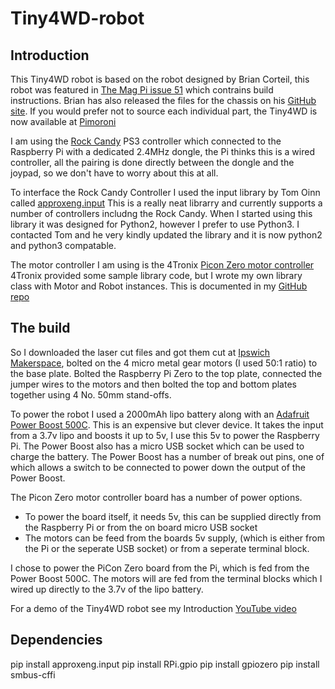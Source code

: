 # Tiny4WD-robot

## Introduction

This Tiny4WD robot is based on the robot designed by Brian Corteil, this robot was featured in 
[The Mag Pi issue 51](https://www.raspberrypi.org/magpi/issues/51/) which contrains build 
instructions.  Brian has also released the files for the chassis on his [GitHub site](https://github.com/Corteil/PiMag_Tiny_The_Robot).  If you would prefer not to source each individual part, the Tiny4WD
is now available at [Pimoroni](https://shop.pimoroni.com/products/coretec-tiny-4wd-robot-rover)

I am using the [Rock Candy](http://amzn.to/2oNFBCr) PS3 controller which connected to the Raspberry Pi
with a dedicated 2.4MHz dongle, the Pi thinks this is a wired controller, all the pairing is done directly
between the dongle and the joypad, so we don't have to worry about this at all.

To interface the Rock Candy Controller I used the input library by Tom Oinn called [approxeng.input](https://approxeng.github.io/approxeng.input/index.html)
This is a really neat librarry and currently supports a number of controllers includng the Rock Candy.  When I started using this library it was designed for Python2, however I prefer to use Python3.  I contacted Tom and
he very kindly updated the library and it is now python2 and python3 compatable.

The motor controller I am using is the 4Tronix [Picon Zero motor controller](https://4tronix.co.uk/store/index.php?rt=product/product&product_id=552)
4Tronix provided some sample library code, but I wrote my own library class with Motor and Robot instances.  This 
is documented in my [GitHub repo](https://github.com/keithellis74/Picon-Zero)

## The build
So I downloaded the laser cut files and got them cut at [Ipswich Makerspace](http://ipswichmakerspace.com), bolted
on the 4 micro metal gear motors (I used 50:1 ratio) to the base plate.  Bolted the Raspberry Pi Zero to the 
top plate, connected the jumper wires to the motors and then bolted the top and bottom plates together using
4 No. 50mm stand-offs.

To power the robot I used a 2000mAh lipo battery along with an [Adafruit Power Boost 500C](https://learn.adafruit.com/adafruit-powerboost-500-plus-charger/overview).
This is an expensive but clever device.  It takes the input from a 3.7v lipo and boosts it up to 5v, I use this 5v
to power the Raspberry Pi.  The Power Boost also has a micro USB socket which can be used to charge the battery.
The Power Boost has a number of break out pins, one of which allows a switch to be connected to power down the 
output of the Power Boost.

The Picon Zero motor controller board has a number of power options.

* To power the board itself, it needs 5v, this can be supplied directly from the Raspberry Pi or from the on 
board micro USB socket
* The motors can be feed from the boards 5v supply, (which is either from the Pi or the seperate USB socket) 
or from a seperate terminal block.

I chose to power the PiCon Zero board from the Pi, which is fed from the Power Boost 500C.  The motors will are 
fed from the terminal blocks which I wired up directly to the 3.7v of the lipo battery. 

For a demo of the Tiny4WD robot see my Introduction [YouTube video](https://youtu.be/eh4GcPFB2xY)

## Dependencies

  pip install approxeng.input
  pip install RPi.gpio
  pip install gpiozero
  pip install smbus-cffi

